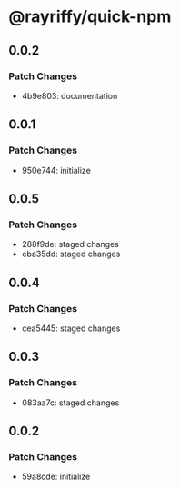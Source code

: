 # @rayriffy/quick-npm

## 0.0.2

### Patch Changes

- 4b9e803: documentation

## 0.0.1

### Patch Changes

- 950e744: initialize

## 0.0.5

### Patch Changes

- 288f9de: staged changes
- eba35dd: staged changes

## 0.0.4

### Patch Changes

- cea5445: staged changes

## 0.0.3

### Patch Changes

- 083aa7c: staged changes

## 0.0.2

### Patch Changes

- 59a8cde: initialize
